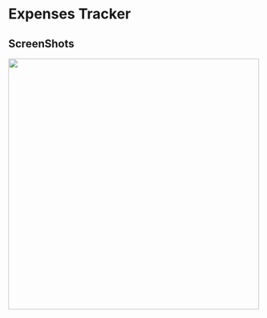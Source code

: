 # Expenses Tracker

## ScreenShots

<img src="https://user-images.githubusercontent.com/63658662/184525623-26f162bb-bd4a-40b5-a87f-468b8182a905.png" height="500">
